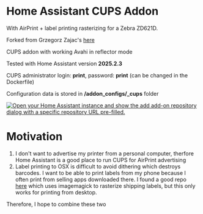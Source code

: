 # Home Assistant CUPS Addon
With AirPrint + label printing rasterizing for a Zebra ZD621D.

Forked from Grzegorz Zajac's [here](https://github.com/zajac-grzegorz/homeassistant-addon-cups-airprint)

CUPS addon with working Avahi in reflector mode 

Tested with Home Assistant version **2025.2.3**

CUPS administrator login: **print**, password: **print** (can be changed in the Dockerfile)

Configuration data is stored in **/addon_configs/<slug>_cups** folder

[![Open your Home Assistant instance and show the add add-on repository dialog with a specific repository URL pre-filled.](https://my.home-assistant.io/badges/supervisor_add_addon_repository.svg)](https://my.home-assistant.io/redirect/supervisor_add_addon_repository/?repository_url=https%3A%2F%2Fgithub.com%2Falxgmpr%2Fhomeassistant-addon-cups-airprint)


# Motivation

1) I don't want to advertise my printer from a personal computer, therfore Home Assistant is a good place to run CUPS for AirPrint advertising
2) Label printing to OSX is difficult to avoid dithering which destroys barcodes. I want to be able to print labels from my phone because I often print from selling apps downloaded there. I found a good repo [here](https://github.com/john-stephens/zebra-mac-label-automator) which uses imagemagick to rasterize shipping labels, but this only works for printing from desktop.

Therefore, I hope to combine these two